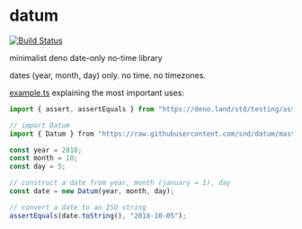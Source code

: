 # datum

[![Build Status](https://travis-ci.org/snd/datum.svg?branch=master)](https://travis-ci.org/snd/datum/branches)

minimalist deno date-only no-time library

dates (year, month, day) only. no time. no timezones.

[example.ts](example.ts) explaining the most important uses:
```typescript
import { assert, assertEquals } from "https://deno.land/std/testing/asserts.ts";

// import Datum
import { Datum } from "https://raw.githubusercontent.com/snd/datum/master/datum.ts";

const year = 2018;
const month = 10;
const day = 5;

// construct a date from year, month (january = 1), day
const date = new Datum(year, month, day);

// convert a date to an ISO string
assertEquals(date.toString(), "2018-10-05");
```
